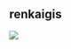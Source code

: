<div>

## renkaigis
  
[![](https://img.shields.io/badge/个人主页-renkaigis.com-blueviolet?logo=)](http://renkaigis.com)




<!-- - 🔭 I’m currently working on ...
- 🌱 I’m currently learning ...
- 👯 I’m looking to collaborate on ...
- 🤔 I’m looking for help with ...
- 💬 Ask me about ...
- 📫 How to reach me: ...
- 😄 Pronouns: ...
- ⚡ Fun fact: ... -->



  </div>
